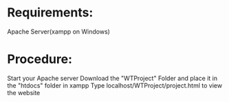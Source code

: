 # Requirements:
Apache Server(xampp on Windows)

# Procedure:
Start your Apache server
Download the "WTProject" Folder and place it in the "htdocs" folder in xampp
Type localhost/WTProject/project.html to view the website

